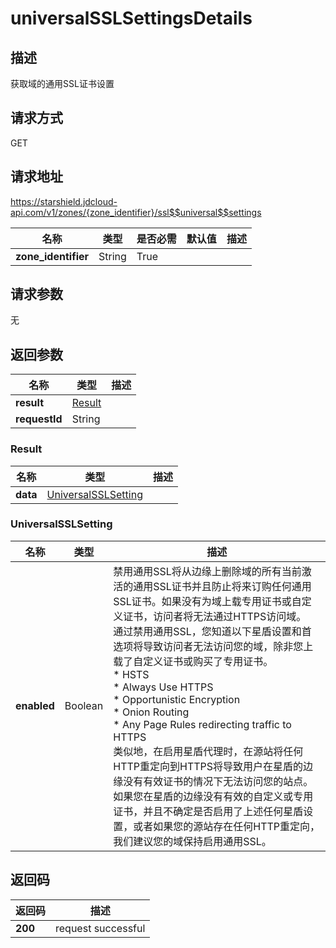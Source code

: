 # universalSSLSettingsDetails


## 描述
获取域的通用SSL证书设置

## 请求方式
GET

## 请求地址
https://starshield.jdcloud-api.com/v1/zones/{zone_identifier}/ssl$$universal$$settings

|名称|类型|是否必需|默认值|描述|
|---|---|---|---|---|
|**zone_identifier**|String|True| | |

## 请求参数
无


## 返回参数
|名称|类型|描述|
|---|---|---|
|**result**|[Result](universalSSLSettingsDetails#result)| |
|**requestId**|String| |

### <div id="result">Result</div>
|名称|类型|描述|
|---|---|---|
|**data**|[UniversalSSLSetting](universalSSLSettingsDetails#universalsslsetting)| |
### <div id="universalsslsetting">UniversalSSLSetting</div>
|名称|类型|描述|
|---|---|---|
|**enabled**|Boolean|禁用通用SSL将从边缘上删除域的所有当前激活的通用SSL证书并且防止将来订购任何通用SSL证书。如果没有为域上载专用证书或自定义证书，访问者将无法通过HTTPS访问域。<br>通过禁用通用SSL，您知道以下星盾设置和首选项将导致访问者无法访问您的域，除非您上载了自定义证书或购买了专用证书。<br>  * HSTS<br>  * Always Use HTTPS<br>  * Opportunistic Encryption<br>  * Onion Routing<br>  * Any Page Rules redirecting traffic to HTTPS<br>类似地，在启用星盾代理时，在源站将任何HTTP重定向到HTTPS将导致用户在星盾的边缘没有有效证书的情况下无法访问您的站点。<br>如果您在星盾的边缘没有有效的自定义或专用证书，并且不确定是否启用了上述任何星盾设置，或者如果您的源站存在任何HTTP重定向，我们建议您的域保持启用通用SSL。|

## 返回码
|返回码|描述|
|---|---|
|**200**|request successful|
